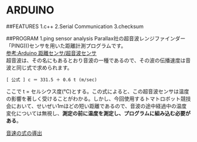# ARDUINO

##FEATURES
1.c++
2.Serial Communication
3.checksum

##PROGRAM
1.ping sensor analysis
Parallax社の超音波レンジファインダー「PING)))センサを用いた距離計測プログラムです。  
[参考:Arduino 距離センサ/超音波センサ](https://getpocket.com/a/read/1071923344)  
超音波は、その名にもあるとおり音波の一種であるので、その波の伝播速度は音波と同じ式で求められます。
```
[ 公式 ] c ＝ 331.5 ＋ 0.6 t (m/sec)
```
ここで t = セルシウス度(℃)とする。この式によると、この超音波センサは温度の影響を著しく受けることがわかる。しかし、今回使用するトマトロボット競技会において、せいぜい1mほどの短い距離であるので、音波の途中経過中の温度変化については無視し、**測定の前に温度を測定し、プログラムに組み込む必要がある**。

[音速の式の導出](http://w3e.kanazawa-it.ac.jp/e-scimath/contents/t24/textbook_t24_c02.pdf)

